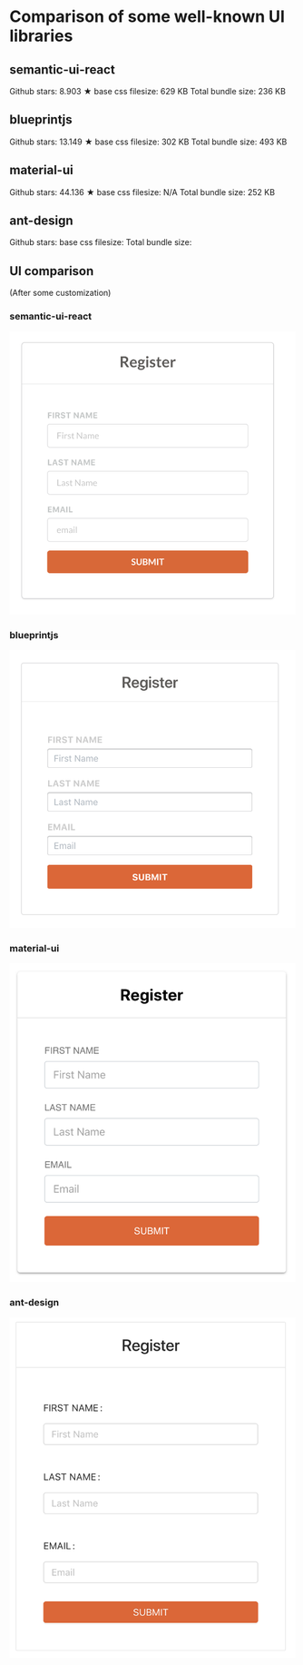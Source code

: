 # Comparison of some well-known UI libraries

## semantic-ui-react

Github stars: 8.903 ★
base css filesize: 629 KB
Total bundle size: 236 KB

## blueprintjs
Github stars: 13.149 ★
base css filesize: 302 KB
Total bundle size: 493 KB

## material-ui
Github stars: 44.136 ★
base css filesize: N/A
Total bundle size: 252 KB

## ant-design
Github stars:
base css filesize:
Total bundle size:

## UI comparison
(After some customization)

### semantic-ui-react
![semantic-ui-react](img/semantic-ui-react.png)

### blueprintjs
![blueprintjs](img/blueprintjs.png)

### material-ui
![material-ui](img/material-ui.png)

### ant-design
![ant-design](img/ant-design.png)